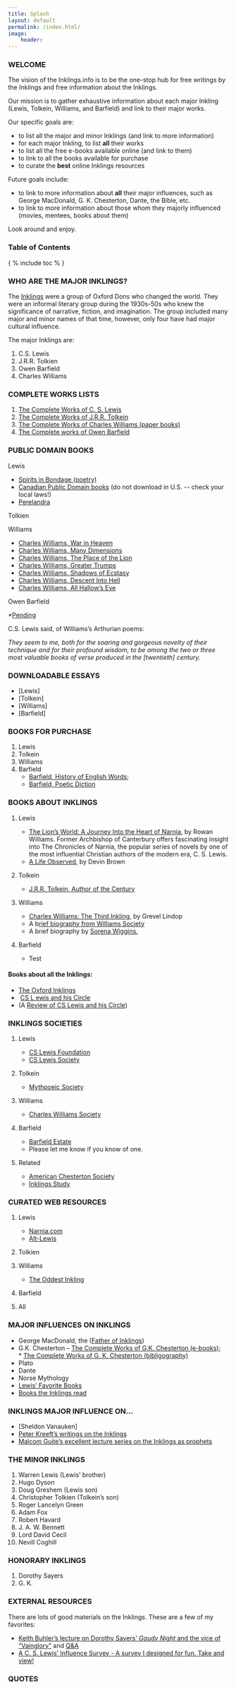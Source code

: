 ```yaml
---
title: Splash
layout: default
permalink: /index.html/
image: 
    header: 
---
```


### **WELCOME**

The vision of the Inklings.info is to be the one-stop hub for free writings by the Inklings and free information about the Inklings.

Our mission is to gather exhaustive information about each major Inkling (Lewis, Tolkein, Williams, and Barfield) and link to their major works.

Our specific goals are:

- to list all the major and minor Inklings (and link to more information)
- for each major Inkling, to list **all** their works
- to list all the free e-books available online (and link to them)
- to link to all the books available for purchase
- to curate the **best** online Inklings resources

Future goals include: 

- to link to more information about **all** their major influences, such as George MacDonald, G. K. Chesterton, Dante, the Bible, etc.
- to link to more information about those whom they majorly influenced (movies, mentees, books about them)

Look around and enjoy. 

### Table of Contents

{ % include toc % }

### WHO ARE THE MAJOR INKLINGS?

The [Inklings](https://en.wikipedia.org/wiki/Inklings) were a group of Oxford Dons who changed the world. They were an informal literary group during the 1930s-50s who knew the significance of narrative, fiction, and imagination. The group included many major and minor names of that time, however, only four have had major cultural influence.

The major Inklings are:

1. C.S. Lewis
2. J.R.R. Tolkien
3. Owen Barfield
4. Charles Williams

### COMPLETE WORKS LISTS

1. [The Complete Works of C. S. Lewis](https://docs.google.com/spreadsheets/d/1ePf79HMM1LbP8dOHWV2_kUAmw8ZhqOah2VXo4CtQJ5U/edit?usp=sharing)
2. [The Complete Works of J.R.R. Tolkein](http://keithbuhler.github.io/pending)
3. [The Complete Works of Charles Williams (paper books)](http://www.charleswilliamssociety.org.uk/category/books/)
4. [The Complete works of Owen Barfield](http://davidlavery.net/barfield/)

### PUBLIC DOMAIN BOOKS

Lewis


- [Spirits in Bondage (poetry)](http://www.anglicanlibrary.org/lewis/spirits/)
- [Canadian Public Domain books](http://www.gutenberg.ca/) (do not download in U.S. -- check your local laws!)
- [Perelandra](http://novelhot.net/perelandra/-chapter-five-136410.html)

Tolkien

Williams

- [Charles Williams, War in Heaven](https://drive.google.com/file/d/0B0CYQDZ8AWu8TlBQTWpBWGdIQUU/edit?usp=sharing)
- [Charles Williams, Many Dimensions](https://drive.google.com/file/d/0B0CYQDZ8AWu8dDF1TUdsUDVMa28/edit?usp=sharing)
- [Charles Williams, The Place of the Lion](https://drive.google.com/file/d/0B0CYQDZ8AWu8TlBQTWpBWGdIQUU/edit?usp=sharing)
- [Charles Williams, Greater Trumps](https://drive.google.com/file/d/0B0CYQDZ8AWu8Mm5xVDh5QVc1UXM/edit?usp=sharing)
- [Charles Williams, Shadows of Ecstasy](https://drive.google.com/file/d/0B0CYQDZ8AWu8WFJTNjdoa1RsQU0/edit?usp=sharing)
- [Charles Williams, Descent Into Hell](https://drive.google.com/file/d/0B0CYQDZ8AWu8cnYwclpmMXhoaVk/edit?usp=sharing)
- [Charles Williams, All Hallow’s Eve](https://drive.google.com/file/d/0B0CYQDZ8AWu8RmdUQ1I2RGNZb3M/edit?usp=sharing)

Owen Barfield

*[Pending](http://keithbuhler.github.io/inklings)

C.S. Lewis said, of Williams’s Arthurian poems:

_They seem to me, both for the soaring and gorgeous novelty of their technique and for their profound wisdom, to be among the two or three most valuable books of verse produced in the [twentieth] century._

### DOWNLOADABLE ESSAYS

- [Lewis]
- [Tolkein]
- [Williams]
- [Barfield]

### BOOKS FOR PURCHASE

1. Lewis
2. Tolkein
3. Williams
4. Barfield
    - [Barfield, History of English Words](http://amzn.to/1Pqhoc6);
    - [Barfield, Poetic Diction](http://amzn.to/1PqhrVx)

### BOOKS ABOUT INKLINGS

1. Lewis
    - [The Lion’s World: A Journey Into the Heart of Narnia](http://amzn.to/1PqmYLw), by Rowan Williams. Former Archbishop of Canterbury offers fascinating insight into The Chronicles of Narnia, the popular series of novels by one of the most influential Christian authors of the modern era, C. S. Lewis.
    - [A Life Observed](http://amzn.to/1nCFmpc), by Devin Brown

2. Tolkein
    - [J.R.R. Tolkein, Author of the Century](http://amzn.to/1OQTAcI)

3. Williams
    - [Charles Williams: The Third Inkling](http://amzn.to/1Xi602S), by Grevel Lindop
    - A b[rief biography from Williams Society](http://www.charleswilliamssociety.org.uk/about/)
    - A brief biography by [Sorena Wiggins.](https://theoddestinkling.wordpress.com/2013/06/05/intro/)

4. Barfield
    - Test

#### Books about all the Inklings:

  

- [The Oxford Inklings](http://amzn.to/1OQVFFD)
-  [CS L ewis and his Circle](http://amzn.to/1OQW2Qv)
- (A [Review of CS Lewis and his Circle](http://literaryinklings.com/2015/10/c-s-lewis-and-his-circle/))

### INKLINGS SOCIETIES

1. Lewis
    - [CS Lewis Foundation](http://www.cslewis.org/)
    - [CS Lewis Society](https://sites.google.com/site/lewisinoxford/aboutthesociety)

2. Tolkein
    - [Mythpoeic Society](http://www.mythsoc.org/)

3. Williams
    - [Charles Williams Society](http://www.charleswilliamssociety.org.uk/)

4. Barfield
    - [Barfield Estate](http://www.owenbarfield.org/)
    - Please let me know if you know of one.

5. Related
    - [American Chesterton Society](http://www.chesterton.org/)
    - [Inklings Study](https://inklings-studies.org/)

### CURATED WEB RESOURCES

1. Lewis
    - [Narnia.com](https://www.narnia.com/us)
    - [Alt-Lewis](http://www.rilstone.talktalk.net/cslfaq.htm#_Toc5085842)

2. Tolkien
3. Williams
    - [The Oddest Inkling](https://theoddestinkling.wordpress.com/about/)

4. Barfield
5. All

### MAJOR INFLUENCES ON INKLINGS

- George MacDonald, the ([Father of Inklings](http://fatheroftheinklings.com/))
- G.K. Chesterton – [The Complete Works of G.K. Chesterton (e-books)](http://www.cse.dmu.ac.uk/~mward/gkc/books/); * [The Complete Works of G. K. Chesterton (bibligography)](http://www.gkc.org.uk/gkc/books/bib.html)
- Plato
- Dante
- Norse Mythology
- [Lewis’ Favorite Books](http://www.scriptoriumnovum.com/l/books.html)
- [Books the Inklings read](http://www.sonic.net/mary/DejaLew-dir/rants/syl-books.htm)

### INKLINGS MAJOR INFLUENCE ON…

- [Sheldon Vanauken]
- [Peter Kreeft’s writings on the Inklings](http://www.peterkreeft.com/featured-writing.htm)
- [Malcom Guite’s excellent lecture series on the Inklings as prophets](https://malcolmguite.wordpress.com/2011/11/04/the-inklings-fantasists-or-prophets-the-complete-set/)

### THE MINOR INKLINGS

1. Warren Lewis (Lewis’ brother)
2. Hugo Dyson
3. Doug Greshem (Lewis son)
4. Christopher Tolkien (Tolkein’s son)
5. Roger Lancelyn Green
6. Adam Fox
7. Robert Havard
8. J. A. W. Bennett
9. Lord David Cecil
10. Nevill Coghill

### HONORARY INKLINGS

1. Dorothy Sayers
2. G. K.

### EXTERNAL RESOURCES

There are lots of good materials on the Inklings. These are a few of my favorites:

- [Keith Buhler’s lecture on Dorothy Sayers’ _Gaudy Night_ and the vice of “Vainglory”](https://www.dropbox.com/s/baq7fde4kavyvb5/CL%20Keith%20Buhler-Harriet%20Vane-Glory.mp3?dl=0) and [Q&A](https://www.dropbox.com/s/95yi0s2yjzdbgdz/CL%20Keith%20Buhler-Harriet%20Vane-Glory%20%28Q%26A%29.mp3?dl=0)
- [A C. S. Lewis’ Influence Survey - A survey I designed for fun. Take and view!](https://docs.google.com/forms/d/1c-p0E_XkEKblJ7wnoWkCL88yugPeg4_6hSWvW0MTxoM/viewform?usp=send_form)

### QUOTES


